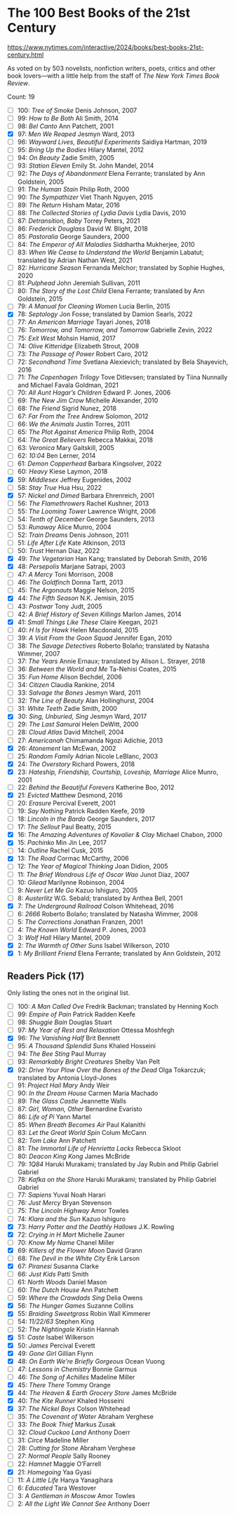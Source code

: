 # The 100 Best Books of the 21st Century

https://www.nytimes.com/interactive/2024/books/best-books-21st-century.html

As voted on by 503 novelists, nonfiction writers, poets, critics and other
book lovers—with a little help from the staff of _The New York Times Book
Review_.

Count: 19

- [ ] 100: _Tree of Smoke_ Denis Johnson, 2007
- [ ] 99: _How to Be Both_ Ali Smith, 2014
- [ ] 98: _Bel Canto_ Ann Patchett, 2001
- [x] 97: _Men We Reaped_ Jesmyn Ward, 2013
- [ ] 96: _Wayward Lives, Beautiful Experiments_ Saidiya Hartman, 2019
- [ ] 95: _Bring Up the Bodies_ Hilary Mantel, 2012
- [ ] 94: _On Beauty_ Zadie Smith, 2005
- [ ] 93: _Station Eleven_ Emily St. John Mandel, 2014
- [ ] 92: _The Days of Abandonment_ Elena Ferrante; translated by Ann Goldstein, 2005
- [ ] 91: _The Human Stain_ Philip Roth, 2000
- [ ] 90: _The Sympathizer_ Viet Thanh Nguyen, 2015
- [ ] 89: _The Return_ Hisham Matar, 2016
- [ ] 88: _The Collected Stories of Lydia Davis_ Lydia Davis, 2010
- [ ] 87: _Detransition, Baby_ Torrey Peters, 2021
- [ ] 86: _Frederick Douglass_ David W. Blight, 2018
- [ ] 85: _Pastoralia_ George Saunders, 2000
- [ ] 84: _The Emperor of All Maladies_ Siddhartha Mukherjee, 2010
- [ ] 83: _When We Cease to Understand the World_ Benjamín Labatut; translated by Adrian Nathan West, 2021
- [ ] 82: _Hurricane Season_ Fernanda Melchor; translated by Sophie Hughes, 2020
- [ ] 81: _Pulphead_ John Jeremiah Sullivan, 2011
- [ ] 80: _The Story of the Lost Child_ Elena Ferrante; translated by Ann Goldstein, 2015
- [ ] 79: _A Manual for Cleaning Women_ Lucia Berlin, 2015
- [x] 78: _Septology_ Jon Fosse; translated by Damion Searls, 2022
- [ ] 77: _An American Marriage_ Tayari Jones, 2018
- [ ] 76: _Tomorrow, and Tomorrow, and Tomorrow_ Gabrielle Zevin, 2022
- [ ] 75: _Exit West_ Mohsin Hamid, 2017
- [ ] 74: _Olive Kitteridge_ Elizabeth Strout, 2008
- [ ] 73: _The Passage of Power_ Robert Caro, 2012
- [ ] 72: _Secondhand Time_ Svetlana Alexievich; translated by Bela Shayevich, 2016
- [ ] 71: _The Copenhagen Trilogy_ Tove Ditlevsen; translated by Tiina Nunnally and Michael Favala Goldman, 2021
- [ ] 70: _All Aunt Hagar’s Children_ Edward P. Jones, 2006
- [ ] 69: _The New Jim Crow_ Michelle Alexander, 2010
- [ ] 68: _The Friend_ Sigrid Nunez, 2018
- [ ] 67: _Far From the Tree_ Andrew Solomon, 2012
- [ ] 66: _We the Animals_ Justin Torres, 2011
- [ ] 65: _The Plot Against America_ Philip Roth, 2004
- [ ] 64: _The Great Believers_ Rebecca Makkai, 2018
- [ ] 63: _Veronica_ Mary Gaitskill, 2005
- [ ] 62: _10:04_ Ben Lerner, 2014
- [ ] 61: _Demon Copperhead_ Barbara Kingsolver, 2022
- [ ] 60: _Heavy_ Kiese Laymon, 2018
- [x] 59: _Middlesex_ Jeffrey Eugenides, 2002
- [ ] 58: _Stay True_ Hua Hsu, 2022
- [x] 57: _Nickel and Dimed_ Barbara Ehrenreich, 2001
- [ ] 56: _The Flamethrowers_ Rachel Kushner, 2013
- [ ] 55: _The Looming Tower_ Lawrence Wright, 2006
- [ ] 54: _Tenth of December_ George Saunders, 2013
- [ ] 53: _Runaway_ Alice Munro, 2004
- [ ] 52: _Train Dreams_ Denis Johnson, 2011
- [ ] 51: _Life After Life_ Kate Atkinson, 2013
- [ ] 50: _Trust_ Hernan Diaz, 2022
- [x] 49: _The Vegetarian_ Han Kang; translated by Deborah Smith, 2016
- [x] 48: _Persepolis_ Marjane Satrapi, 2003
- [ ] 47: _A Mercy_ Toni Morrison, 2008
- [ ] 46: _The Goldfinch_ Donna Tartt, 2013
- [ ] 45: _The Argonauts_ Maggie Nelson, 2015
- [x] 44: _The Fifth Season_ N.K. Jemisin, 2015
- [ ] 43: _Postwar_ Tony Judt, 2005
- [ ] 42: _A Brief History of Seven Killings_ Marlon James, 2014
- [x] 41: _Small Things Like These_ Claire Keegan, 2021
- [ ] 40: _H Is for Hawk_ Helen Macdonald, 2015
- [ ] 39: _A Visit From the Goon Squad_ Jennifer Egan, 2010
- [ ] 38: _The Savage Detectives_ Roberto Bolaño; translated by Natasha Wimmer, 2007
- [ ] 37: _The Years_ Annie Ernaux; translated by Alison L. Strayer, 2018
- [ ] 36: _Between the World and Me_ Ta-Nehisi Coates, 2015
- [ ] 35: _Fun Home_ Alison Bechdel, 2006
- [ ] 34: _Citizen_ Claudia Rankine, 2014
- [ ] 33: _Salvage the Bones_ Jesmyn Ward, 2011
- [ ] 32: _The Line of Beauty_ Alan Hollinghurst, 2004
- [ ] 31: _White Teeth_ Zadie Smith, 2000
- [x] 30: _Sing, Unburied, Sing_ Jesmyn Ward, 2017
- [ ] 29: _The Last Samurai_ Helen DeWitt, 2000
- [ ] 28: _Cloud Atlas_ David Mitchell, 2004
- [ ] 27: _Americanah_ Chimamanda Ngozi Adichie, 2013
- [x] 26: _Atonement_ Ian McEwan, 2002
- [ ] 25: _Random Family_ Adrian Nicole LeBlanc, 2003
- [x] 24: _The Overstory_ Richard Powers, 2018
- [x] 23: _Hateship, Friendship, Courtship, Loveship, Marriage_ Alice Munro, 2001
- [ ] 22: _Behind the Beautiful Forevers_ Katherine Boo, 2012
- [x] 21: _Evicted_ Matthew Desmond, 2016
- [ ] 20: _Erasure_ Percival Everett, 2001
- [ ] 19: _Say Nothing_ Patrick Radden Keefe, 2019
- [ ] 18: _Lincoln in the Bardo_ George Saunders, 2017
- [ ] 17: _The Sellout_ Paul Beatty, 2015
- [x] 16: _The Amazing Adventures of Kavalier & Clay_ Michael Chabon, 2000
- [x] 15: _Pachinko_ Min Jin Lee, 2017
- [ ] 14: _Outline_ Rachel Cusk, 2015
- [x] 13: _The Road_ Cormac McCarthy, 2006
- [ ] 12: _The Year of Magical Thinking_ Joan Didion, 2005
- [ ] 11: _The Brief Wondrous Life of Oscar Wao_ Junot Díaz, 2007
- [ ] 10: _Gilead_ Marilynne Robinson, 2004
- [ ] 9: _Never Let Me Go_ Kazuo Ishiguro, 2005
- [ ] 8: _Austerlitz_ W.G. Sebald; translated by Anthea Bell, 2001
- [x] 7: _The Underground Railroad_ Colson Whitehead, 2016
- [ ] 6: _2666_ Roberto Bolaño; translated by Natasha Wimmer, 2008
- [ ] 5: _The Corrections_ Jonathan Franzen, 2001
- [ ] 4: _The Known World_ Edward P. Jones, 2003
- [ ] 3: _Wolf Hall_ Hilary Mantel, 2009
- [x] 2: _The Warmth of Other Suns_ Isabel Wilkerson, 2010
- [x] 1: _My Brilliant Friend_ Elena Ferrante; translated by Ann Goldstein, 2012

## Readers Pick (17)

Only listing the ones not in the original list.

- [ ] 100: _A Man Called Ove_ Fredrik Backman; translated by Henning Koch
- [ ] 99: _Empire of Pain_ Patrick Radden Keefe
- [ ] 98: _Shuggie Bain_ Douglas Stuart
- [ ] 97: _My Year of Rest and Relaxation_ Ottessa Moshfegh
- [x] 96: _The Vanishing Half_ Brit Bennett
- [ ] 95: _A Thousand Splendid Suns_ Khaled Hosseini
- [ ] 94: _The Bee Sting_ Paul Murray
- [ ] 93: _Remarkably Bright Creatures_ Shelby Van Pelt
- [x] 92: _Drive Your Plow Over the Bones of the Dead_ Olga Tokarczuk; translated by Antonia Lloyd-Jones
- [ ] 91: _Project Hail Mary_ Andy Weir
- [ ] 90: _In the Dream House_ Carmen Maria Machado
- [ ] 89: _The Glass Castle_ Jeannette Walls
- [ ] 87: _Girl, Woman, Other_ Bernardine Evaristo
- [ ] 86: _Life of Pi_ Yann Martel
- [ ] 85: _When Breath Becomes Air_ Paul Kalanithi
- [ ] 83: _Let the Great World Spin_ Colum McCann
- [ ] 82: _Tom Lake_ Ann Patchett
- [ ] 81: _The Immortal Life of Henrietta Lacks_ Rebecca Skloot
- [ ] 80: _Deacon King Kong_ James McBride
- [ ] 79: _1Q84_ Haruki Murakami; translated by Jay Rubin and Philip Gabriel Gabriel
- [ ] 78: _Kafka on the Shore_ Haruki Murakami; translated by Philip Gabriel Gabriel
- [ ] 77: _Sapiens_ Yuval Noah Harari
- [ ] 76: _Just Mercy_ Bryan Stevenson
- [ ] 75: _The Lincoln Highway_ Amor Towles
- [ ] 74: _Klara and the Sun_ Kazuo Ishiguro
- [x] 73: _Harry Potter and the Deathly Hallows_ J.K. Rowling
- [x] 72: _Crying in H Mart_ Michelle Zauner
- [ ] 70: _Know My Name_ Chanel Miller
- [x] 69: _Killers of the Flower Moon_ David Grann
- [ ] 68: _The Devil in the White City_ Erik Larson
- [x] 67: _Piranesi_ Susanna Clarke
- [ ] 66: _Just Kids_ Patti Smith
- [ ] 61: _North Woods_ Daniel Mason
- [ ] 60: _The Dutch House_ Ann Patchett
- [ ] 59: _Where the Crawdads Sing_ Delia Owens
- [x] 56: _The Hunger Games_ Suzanne Collins
- [x] 55: _Braiding Sweetgrass_ Robin Wall Kimmerer
- [ ] 54: _11/22/63_ Stephen King
- [ ] 52: _The Nightingale_ Kristin Hannah
- [x] 51: _Caste_ Isabel Wilkerson
- [x] 50: _James_ Percival Everett
- [x] 49: _Gone Girl_ Gillian Flynn
- [x] 48: _On Earth We’re Briefly Gorgeous_ Ocean Vuong
- [ ] 47: _Lessons in Chemistry_ Bonnie Garmus
- [ ] 46: _The Song of Achilles_ Madeline Miller
- [x] 45: _There There_ Tommy Orange
- [x] 44: _The Heaven & Earth Grocery Store_ James McBride
- [x] 40: _The Kite Runner_ Khaled Hosseini
- [x] 37: _The Nickel Boys_ Colson Whitehead
- [ ] 35: _The Covenant of Water_ Abraham Verghese
- [ ] 33: _The Book Thief_ Markus Zusak
- [ ] 32: _Cloud Cuckoo Land_ Anthony Doerr
- [ ] 31: _Circe_ Madeline Miller
- [ ] 28: _Cutting for Stone_ Abraham Verghese
- [ ] 27: _Normal People_ Sally Rooney
- [ ] 22: _Hamnet_ Maggie O’Farrell
- [x] 21: _Homegoing_ Yaa Gyasi
- [ ] 11: _A Little Life_ Hanya Yanagihara
- [ ] 6: _Educated_ Tara Westover
- [ ] 3: _A Gentleman in Moscow_ Amor Towles
- [ ] 2: _All the Light We Cannot See_ Anthony Doerr
